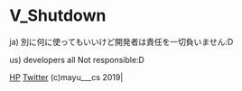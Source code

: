 # V_Shutdown

ja)
別に何に使ってもいいけど開発者は責任を一切負いません:D

us)
developers all Not responsible:D

[HP](http://mayu-cs.xyz)
[Twitter](https://twitter.com/mayu___cs)
(c)mayu___cs 2019|
